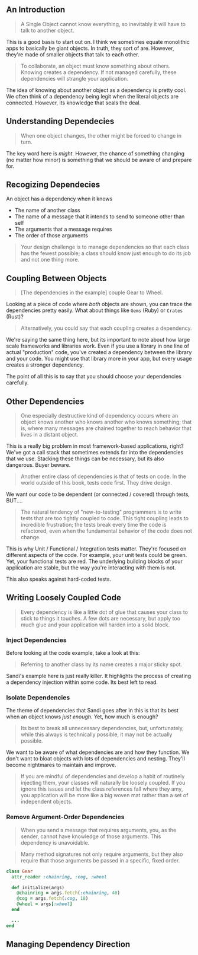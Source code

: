 ## An Introduction

> A Single Object cannot know everything, so inevitably it will have to talk to
> another object.

This is a good basis to start out on. I think we sometimes equate monolithic apps
to basically be giant objects. In truth, they sort of are. However, they're made
of smaller objects that talk to each other.

> To collaborate, an object must know something about others. Knowing creates
> a dependency. If not managed carefully, these dependencies will strangle your application.

The idea of knowing about another object as a dependency is pretty cool. We
often think of a dependency being legit when the literal objects are connected.
However, its knowledge that seals the deal.

## Understanding Dependecies

> When one object changes, the other might be forced to change in turn.

The key word here is *might*. However, the chance of something changing (no
matter how minor) is something that we should be aware of and prepare for.

## Recogizing Dependecies

An object has a dependency when it knows

* The name of another class
* The name of a message that it intends to send to someone other than self
* The arguments that a message requires
* The order of those arguments

> Your design challenge is to manage dependencies so that each class has the fewest
> possible; a class should know just enough to do its job and not one thing more.

## Coupling Between Objects

> [The dependencies in the example] couple Gear to Wheel.

Looking at a piece of code where *both* objects are shown, you can trace the
dependencies pretty easily. What about things like `Gems` (Ruby) or `Crates` (Rust)?

> Alternatively, you could say that each coupling creates a dependency.

We're saying the same thing here, but its important to note about how large scale
frameworks and libraries work. Even if you use a library in one line of actual
"production" code, you've created a dependency between the library and your code.
You might use that library more in your app, but every usage creates a stronger
dependency.

The point of all this is to say that you should choose your dependencies carefully.

## Other Dependencies

> One especially destructive kind of dependency occurs where an object knows another
> who knows another who knows something; that is, where many messages are chained
> together to reach behavior that lives in a distant object.

This is a really big problem in most framework-based applications, right? We've
got a call stack that sometimes extends far into the dependencies that we use.
Stacking these things can be necessary, but its also dangerous. Buyer beware.

> Another entire class of dependencies is that of tests on code. In the world
> outside of this book, tests code first. They drive design.

We want our code to be dependent (or connected / covered) through tests, BUT....

> The natural tendency of "new-to-testing" programmers is to write tests that
> are too tightly coupled to code. This tight coupling leads to incredible
> frustration; the tests break every time the code is refactored, even when the
> fundamental behavior of the code does not change.

This is why Unit / Functional / Integration tests matter. They're focused on
different aspects of the code. For example, your unit tests could be green. Yet,
your functional tests are red. The underlying building blocks of your application
are stable, but the way you're interacting with them is not.

This also speaks against hard-coded tests.

## Writing Loosely Coupled Code

> Every dependency is like a little dot of glue that causes your class to stick to things
> it touches. A few dots are necessary, but apply too much glue and your application will
> harden into a solid block.

### Inject Dependencies

Before looking at the code example, take a look at this:

> Referring to another class by its name creates a major sticky spot.

Sandi's example here is just really killer. It highlights the process of creating
a dependency injection within some code. Its best left to read.

### Isolate Dependencies

The theme of dependencies that Sandi goes after in this is that its best when
an object knows *just enough*. Yet, how much is enough?  

> Its best to break all unnecessary dependencies, but, unfortunately, while this
> always is technically possible, it may not be actually possible.

We want to be aware of what dependencies are and how they function. We don't
want to bloat objects with lots of dependencies and nesting. They'll become nightmares
to maintain and improve.

> If you are mindful of dependencies and develop a habit of routinely injecting them,
> your classes will naturally be loosely coupled. If you ignore  this issues and let
> the class references fall where they amy, you application will be more like a big
> woven mat rather than a set of independent objects.

### Remove Argument-Order Dependencies

> When you send a message that requires arguments, you, as the sender, cannot
> have knowledge of those arguments. This dependency is unavoidable.

> Many method signatures not only require arguments, but they also require that
> those arguments be passed in a specific, fixed order.

```ruby
class Gear
  attr_reader :chainring, :cog, :wheel

  def initialize(args)
    @chainring = args.fetch(:chainring, 40)
    @cog = args.fetch(:cog, 18)
    @wheel = args[:wheel]
  end

  ...
end  
```

## Managing Dependency Direction 

